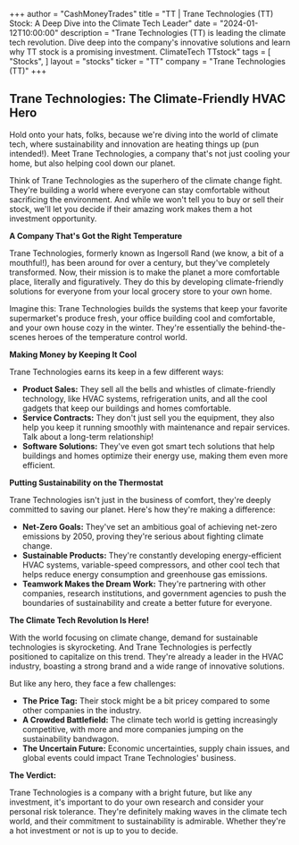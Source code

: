 +++
author = "CashMoneyTrades"
title = "TT |  Trane Technologies (TT) Stock: A Deep Dive into the Climate Tech Leader"
date = "2024-01-12T10:00:00"
description = "Trane Technologies (TT) is leading the climate tech revolution. Dive deep into the company's innovative solutions and learn why TT stock is a promising investment. ClimateTech TTstock"
tags = [
"Stocks",
]
layout = "stocks"
ticker = "TT"
company = "Trane Technologies (TT)"
+++
        


## Trane Technologies: The Climate-Friendly HVAC Hero

Hold onto your hats, folks, because we're diving into the world of climate tech, where sustainability and innovation are heating things up (pun intended!). Meet Trane Technologies, a company that's not just cooling your home, but also helping cool down our planet.  

Think of Trane Technologies as the superhero of the climate change fight. They're building a world where everyone can stay comfortable without sacrificing the environment.  And while we won't tell you to buy or sell their stock, we'll let you decide if their amazing work makes them a hot investment opportunity.

**A Company That's Got the Right Temperature**

Trane Technologies, formerly known as Ingersoll Rand (we know, a bit of a mouthful!), has been around for over a century, but they've completely transformed. Now, their mission is to make the planet a more comfortable place, literally and figuratively.  They do this by developing climate-friendly solutions for everyone from your local grocery store to your own home. 

Imagine this: Trane Technologies builds the systems that keep your favorite supermarket's produce fresh, your office building cool and comfortable, and your own house cozy in the winter.  They're essentially the behind-the-scenes heroes of the temperature control world.

**Making Money by Keeping It Cool**

Trane Technologies earns its keep in a few different ways:

* **Product Sales:**  They sell all the bells and whistles of climate-friendly technology, like HVAC systems, refrigeration units, and all the cool gadgets that keep our buildings and homes comfortable.
* **Service Contracts:**  They don't just sell you the equipment, they also help you keep it running smoothly with maintenance and repair services. Talk about a long-term relationship!
* **Software Solutions:**  They've even got smart tech solutions that help buildings and homes optimize their energy use, making them even more efficient.

**Putting Sustainability on the Thermostat**

Trane Technologies isn't just in the business of comfort, they're deeply committed to saving our planet. Here's how they're making a difference:

* **Net-Zero Goals:** They've set an ambitious goal of achieving net-zero emissions by 2050, proving they're serious about fighting climate change.
* **Sustainable Products:** They're constantly developing energy-efficient HVAC systems, variable-speed compressors, and other cool tech that helps reduce energy consumption and greenhouse gas emissions.
* **Teamwork Makes the Dream Work:** They're partnering with other companies, research institutions, and government agencies to push the boundaries of sustainability and create a better future for everyone.

**The Climate Tech Revolution Is Here!**

With the world focusing on climate change, demand for sustainable technologies is skyrocketing.  And Trane Technologies is perfectly positioned to capitalize on this trend.  They're already a leader in the HVAC industry, boasting a strong brand and a wide range of innovative solutions. 

But like any hero, they face a few challenges:

* **The Price Tag:**  Their stock might be a bit pricey compared to some other companies in the industry. 
* **A Crowded Battlefield:**  The climate tech world is getting increasingly competitive, with more and more companies jumping on the sustainability bandwagon.
* **The Uncertain Future:**  Economic uncertainties, supply chain issues, and global events could impact Trane Technologies' business.

**The Verdict:**

Trane Technologies is a company with a bright future, but like any investment, it's important to do your own research and consider your personal risk tolerance.  They're definitely making waves in the climate tech world, and their commitment to sustainability is admirable.  Whether they're a hot investment or not is up to you to decide.

        